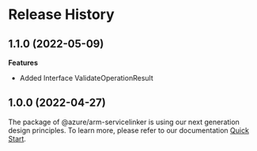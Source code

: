 # Release History
    
## 1.1.0 (2022-05-09)
    
**Features**

  - Added Interface ValidateOperationResult
    
    
## 1.0.0 (2022-04-27)

The package of @azure/arm-servicelinker is using our next generation design principles. To learn more, please refer to our documentation [Quick Start](https://aka.ms/js-track2-quickstart).
